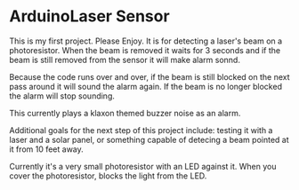# ArduinoLaser Sensor

This is my first project. Please Enjoy. It is for detecting a laser's beam on a photoresistor. 
When the beam is removed it waits for 3 seconds and if the beam is still removed from the sensor it will make alarm sonnd.

Because the code runs over and over, if the beam is still blocked on the next pass around it will sound the alarm again.
If the beam is no longer blocked the alarm will stop sounding.

This currently plays a klaxon themed buzzer noise as an alarm. 

Additional goals for the next step of this project include:
testing it with a laser and a solar panel, or something capable of detecing a beam pointed at it from 10 feet away. 

Currently it's a very small photoresistor with an LED against it. When you cover the photoresistor, blocks the light from the LED.
